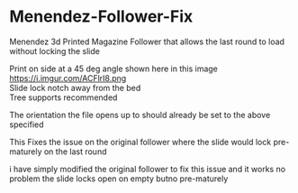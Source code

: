 # Menendez-Follower-Fix
Menendez 3d Printed Magazine Follower that allows the last round to load without locking the slide

Print on side at a 45 deg angle shown here in this image https://i.imgur.com/ACFlrI8.png  
Slide lock notch away from the bed  
Tree supports recommended 

The orientation the file opens up to should already be set to the above specified

This Fixes the issue on the original follower where the slide would lock pre-maturely on the last round

i have simply modified the original follower to fix this issue and it works no problem the slide locks open on empty butno pre-maturely

